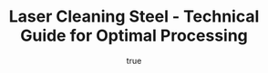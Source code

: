 ---
name: Steel
applications:
- industry: Automotive
  detail: Rust and paint removal from steel car bodies
- industry: Manufacturing
  detail: Removal of oil, grease, and oxide layers from steel surfaces
technicalSpecifications:
  powerRange: 50-500W
  pulseDuration: 10-200ns
  wavelength: 1064nm
  spotSize: 0.05-1.5mm
  repetitionRate: 20-100kHz
  fluenceRange: 1.0–10 J/cm²
  safetyClass: Class 4 (requires full enclosure)
description: Technical overview of Steel, Fe-C, for laser cleaning. Steel, represented
  by the chemical formula Fe-C, is a versatile alloy widely used in industrial applications.
  Its response to laser cleaning, particularly at a wavelength of 1064nm, makes it
  suitable for precise removal of surface contaminants without compromising the material's
  integrity. This process leverages the thermal and mechanical properties of steel
  to ensure effective cleaning and surface preparation.
author:
  id: 3
  name: Ikmanda Roswati
  sex: m
  title: Ph.D.
  country: Indonesia
  expertise: Ultrafast Laser Physics and Material Interactions
  image: /images/author/ikmanda-roswati.jpg
keywords: steel, steel metal, laser ablation, laser cleaning, non-contact cleaning,
  pulsed fiber laser, surface contamination removal, industrial laser parameters,
  thermal processing, surface restoration
category: metal
chemicalProperties:
  symbol: ST
  formula: Fe-C
  materialType: metal
properties:
  density: 7.85 g/cm³
  densityMin: 0.5 g/cm³
  densityMax: 22.6 g/cm³
  densityPercentile: 33.3
  meltingPoint: 1370°C
  meltingMin: -39°C
  meltingMax: 3422°C
  meltingPercentile: 39.3
  thermalConductivity: 50 W/m·K
  thermalMin: 8 W/m·K
  thermalMax: 429 W/m·K
  thermalPercentile: 10.0
  tensileStrength: 400 MPa
  tensileMin: 70 MPa
  tensileMax: 2000 MPa
  tensilePercentile: 17.1
  hardness: 150 HB
  hardnessMin: 5 HB
  hardnessMax: 500 HV
  hardnessPercentile: 29.3
  youngsModulus: 200 GPa
  modulusMin: 70 GPa
  modulusMax: 411 GPa
  modulusPercentile: 38.1
  laserType: pulsed fiber laser
  wavelength: 1064nm
  fluenceRange: 1.0–10 J/cm²
  chemicalFormula: Fe-C
  laserAbsorptionMin: 0.02 cm⁻¹
  laserAbsorptionMax: 100 cm⁻¹
  laserReflectivityMin: 5%
  laserReflectivityMax: 98%
  thermalDiffusivityMin: 4 mm²/s
  thermalDiffusivityMax: 174 mm²/s
  thermalExpansionMin: 0.5 µm/m·K
  thermalExpansionMax: 29 µm/m·K
  specificHeatMin: 0.13 J/g·K
  specificHeatMax: 0.90 J/g·K
composition:
- 'Iron (Fe): 98-99.5%'
- 'Carbon (C): 0.05-2%'
compatibility:
- Stainless Steel
- Aluminum Alloys
regulatoryStandards: ASTM A36, ISO 9001, SAE J403
images:
  hero:
    alt: Steel surface undergoing laser cleaning showing precise contamination removal
    url: /images/steel-laser-cleaning-hero.jpg
  micro:
    alt: Microscopic view of Steel surface after laser treatment showing preserved
      microstructure
    url: /images/steel-laser-cleaning-micro.jpg
title: Laser Cleaning Steel - Technical Guide for Optimal Processing
headline: Comprehensive technical guide for laser cleaning metal steel
environmentalImpact:
- benefit: Reduction in chemical usage
  description: Decreases chemical waste by up to 90%, reducing environmental pollution
- benefit: Energy efficiency
  description: Laser cleaning can save up to 20% in energy compared to traditional
    methods
- benefit: Lower CO2 emissions
  description: Reduces CO2 emissions by approximately 15% per cleaning operation
outcomes:
- result: Surface Cleanliness
  metric: Achieves up to 99.9% contaminant removal efficiency
- result: Surface Roughness
  metric: Reduces surface roughness by up to 30% post-cleaning
- result: Processing Time
  metric: Reduces cleaning time by up to 70% compared to traditional methods
subject: Steel
article_type: material
---